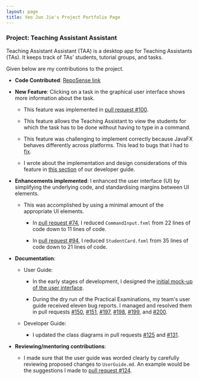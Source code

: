 ```yaml
---
layout: page
title: Yeo Jun Jie's Project Portfolio Page
---
```


### Project: Teaching Assistant Assistant

Teaching Assistant Assistant (TAA) is a desktop app for Teaching Assistants (TAs). It keeps track of TAs’ students,
tutorial groups, and tasks.

Given below are my contributions to the project.

- **Code Contributed**: [RepoSense link](https://nus-cs2103-ay2223s1.github.io/tp-dashboard/?search=yeojunjie&breakdown=true)

- **New Feature**: Clicking on a task in the graphical user interface shows more information about the task.

  - This feature was implemented in [pull request #100](https://github.com/AY2223S1-CS2103T-T13-1/tp/pull/).
  
  - This feature allows the Teaching Assistant to view the students for which the task has to be done without having to type in a command.
  
  - This feature was challenging to implement correctly because JavaFX behaves differently across platforms. This lead to bugs that I had to [fix](https://github.com/AY2223S1-CS2103T-T13-1/tp/pull/194).
  
  - I wrote about the implementation and design considerations of this feature in [this section](https://ay2223s1-cs2103t-t13-1.github.io/tp/DeveloperGuide.html#expanding-tasklistcard-feature) of our developer guide.

- **Enhancements implemented**: I enhanced the user interface (UI) by simplifying the underlying code, and standardising margins between UI elements.

  - This was accomplished by using a minimal amount of the appropriate UI elements.
  
    - In [pull request #74](https://github.com/AY2223S1-CS2103T-T13-1/tp/pull/74), I reduced `CommandInput.fxml` from 22 lines of code down to 11 lines of code.
  
    - In [pull request #94](), I reduced `StudentCard.fxml` from 35 lines of code down to 21 lines of code.

- **Documentation**:

    - User Guide:
  
        - In the early stages of development, I designed the [initial mock-up of the user interface](https://github.com/AY2223S1-CS2103T-T13-1/tp/pull/34).
      
        - During the dry run of the Practical Examinations, my team's user guide received eleven bug reports. I managed and resolved them in pull requests [#150](https://github.com/AY2223S1-CS2103T-T13-1/tp/pull/150), [#151](https://github.com/AY2223S1-CS2103T-T13-1/tp/pull/151), [#197](https://github.com/AY2223S1-CS2103T-T13-1/tp/pull/197), [#198](https://github.com/AY2223S1-CS2103T-T13-1/tp/pull/198), [#199](https://github.com/AY2223S1-CS2103T-T13-1/tp/pull/199), and [#200](https://github.com/AY2223S1-CS2103T-T13-1/tp/pull/200).

    - Developer Guide:
  
        - I updated the class diagrams in pull requests [#125](https://github.com/AY2223S1-CS2103T-T13-1/tp/pull/125) and [#131](https://github.com/AY2223S1-CS2103T-T13-1/tp/pull/131).

- **Reviewing/mentoring contributions**:

    - I made sure that the user guide was worded clearly by carefully reviewing proposed changes to `UserGuide.md`. An example would be the suggestions I made to [pull request #124](https://github.com/AY2223S1-CS2103T-T13-1/tp/pull/124).

